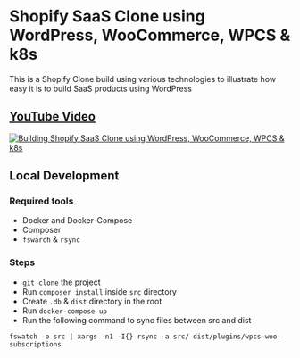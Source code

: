 # Shopify SaaS Clone using WordPress, WooCommerce, WPCS & k8s

This is a Shopify Clone build using various technologies to illustrate how easy it is to build SaaS products using WordPress

## [YouTube Video](http://www.youtube.com/watch?v=shEh0-P7pz0)

[![Building Shopify SaaS Clone using WordPress, WooCommerce, WPCS & k8s](http://img.youtube.com/vi/shEh0-P7pz0/0.jpg)](http://www.youtube.com/watch?v=shEh0-P7pz0 "Building Shopify SaaS Clone using WordPress, WooCommerce, WPCS & k8s")

## Local Development

### Required tools

- Docker and Docker-Compose
- Composer
- `fswarch` & `rsync`

### Steps

- `git clone` the project
- Run `composer install` inside `src` directory
- Create `.db` & `dist` directory in the root
- Run `docker-compose up`
- Run the following command to sync files between src and dist

```fswatch -o src | xargs -n1 -I{} rsync -a src/ dist/plugins/wpcs-woo-subscriptions```

